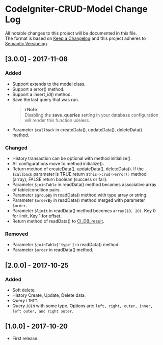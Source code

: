 # CodeIgniter-CRUD-Model Change Log
All notable changes to this project will be documented in this file.<br>
The format is based on [Keep a Changelog](http://keepachangelog.com/) and this project adheres to [Semantic Versioning](http://semver.org/).

## [3.0.0] - 2017-11-08
### Added
- Support extends to the model class.
- Support a error() method.
- Support a insert_id() method.
- Save the last query that was run.
	> **:information_source: Note**<br />
	> Disabling the **save_queries** setting in your database configuration will render this function useless.
- Parameter `$callback` in createData(), updateData(), deleteData() method.
### Changed
- History transaction can be optional with method initialize().
- All configurations move to method initialize().
- Return method of createData(), updateData(), deleteData(). If the `$callback` parameter is TRUE return `$this->crud->error()` method (array), FALSE return boolean (success or fail).
- Parameter `$joinTable` in readData() method becomes associative array of table/condition pairs.
- Parameter `$groupBy` in readData() method with type array or string.
- Parameter `$orderBy` in readData() method merged with parameter `$order`.
- Parameter `$limit` in readData() method becomes `array(10, 20)`. Key 0 for limit, Key 1 for offset.
- Return method of readData() to [CI_DB_result](https://www.codeigniter.com/user_guide/database/results.html).
### Removed
- Parameter `$joinTable['type']` in readData() method.
- Parameter `$order` in readData() method.

## [2.0.0] - 2017-10-25
### Added
- Soft delete.
- History Create, Update, Delete data.
- Query `LIMIT`.
- Query `JOIN` with some type. Options are: `left, right, outer, inner, left outer, and right outer`.

## [1.0.0] - 2017-10-20
* First release.